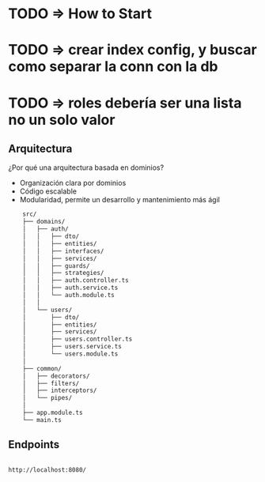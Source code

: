 # TODO => How to Start
# TODO => crear index config, y buscar como separar la conn con la db
# TODO => roles debería ser una lista no un solo valor
## Arquitectura

¿Por qué una arquitectura basada en dominios?

- Organización clara por dominios
- Código escalable
- Modularidad, permite un desarrollo y mantenimiento más ágil

```bash
    src/
    ├── domains/
    │   ├── auth/
    │   │   ├── dto/
    │   │   ├── entities/
    │   │   ├── interfaces/
    │   │   ├── services/
    │   │   ├── guards/
    │   │   ├── strategies/
    │   │   ├── auth.controller.ts
    │   │   ├── auth.service.ts
    │   │   └── auth.module.ts
    │   │
    │   └── users/
    │       ├── dto/
    │       ├── entities/
    │       ├── services/
    │       ├── users.controller.ts
    │       ├── users.service.ts
    │       └── users.module.ts
    │
    ├── common/
    │   ├── decorators/
    │   ├── filters/
    │   ├── interceptors/
    │   └── pipes/
    │
    ├── app.module.ts
    └── main.ts
```

## Endpoints

```bash

http://localhost:8080/

```
